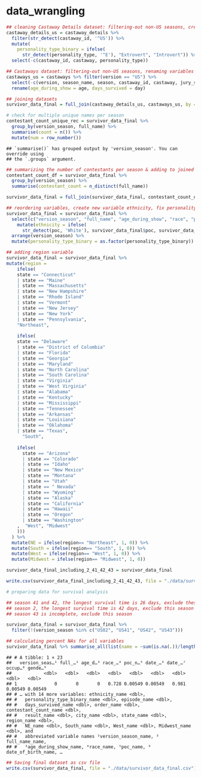 data_wrangling
================

``` r
## cleaning Castaway Details dataset: filtering-out non-US seasons, creating personality type variable
castaway_details_us = castaway_details %>% 
  filter(str_detect(castaway_id, '^US')) %>%
  mutate(
    personality_type_binary = ifelse(
      str_detect(personality_type, '^E'), "Extrovert", "Introvert")) %>%
  select(-c(castaway_id, castaway, personality_type))

## Castaways dataset: filtering-out non-US seasons, renaming variables
castaways_us = castaways %>% filter(version == "US") %>%
  select(-c(version, season_name, season, castaway_id, castaway, jury_status, original_tribe)) %>%
  rename(age_during_show = age, days_survived = day)

## joining datasets
survivor_data_final = full_join(castaway_details_us, castaways_us, by = "full_name")

# check for multiple unique names per season
contestant_count_unique_rec = survivor_data_final %>%
  group_by(version_season, full_name) %>%
  summarise(count = n()) %>%
  mutate(num = row_number())
```

    ## `summarise()` has grouped output by 'version_season'. You can override using
    ## the `.groups` argument.

``` r
## summarizing the number of contestants per season & adding to joined dataset
contestant_count_df = survivor_data_final %>%
  group_by(version_season) %>%
  summarise(contestant_count = n_distinct(full_name))

survivor_data_final = full_join(survivor_data_final, contestant_count_df, by = "version_season")

## reordering variables, create new variable ethnicity, fix personality type variable
survivor_data_final = survivor_data_final %>%
  select(c("version_season", "full_name", "age_during_show", "race", "poc", "date_of_birth", "date_of_death", "occupation", "gender", "ethnicity", "personality_type_binary", "episode", "days_survived", "order", "contestant_count", "result", "city", "state")) %>% 
    mutate(ethnicity = ifelse(
      str_detect(poc, 'White'), survivor_data_final$poc, survivor_data_final$race)) %>% 
  arrange(version_season) %>%
  mutate(personality_type_binary = as.factor(personality_type_binary))

## adding region variable
survivor_data_final = survivor_data_final %>%
mutate(region = 
    ifelse(
    state == "Connecticut" 
    | state == "Maine" 
    | state == "Massachusetts" 
    | state == "New Hampshire"
    | state == "Rhode Island"
    | state == "Vermont" 
    | state == "New Jersey" 
    | state == "New York" 
    | state == "Pennsylvania", 
    "Northeast",
    
    ifelse(
    state == "Delaware" 
    | state == "District of Columbia" 
    | state == "Florida" 
    | state == "Georgia" 
    | state == "Maryland" 
    | state == "North Carolina"
    | state == "South Carolina" 
    | state == "Virginia"
    | state == "West Virginia" 
    | state == "Alabama"
    | state == "Kentucky" 
    | state == "Mississippi"
    | state == "Tennessee" 
    | state == "Arkansas" 
    | state == "Louisiana" 
    | state == "Oklahoma" 
    | state == "Texas", 
      "South", 
      
    ifelse(
      state == "Arizona"
      | state == "Colorado"
      | state == "Idaho"
      | state == "New Mexico"
      | state == "Montana"
      | state == "Utah" 
      | state == " Nevada"
      | state == "Wyoming"
      | state == "Alaska"
      | state == "California"
      | state == "Hawaii"
      | state == "Oregon"
      | state == "Washington"
    ,  "West", "Midwest"
    )))
  ) %>%
  mutate(NE = ifelse(region== "Northeast", 1, 0)) %>%
  mutate(South = ifelse(region== "South", 1, 0)) %>%
  mutate(West = ifelse(region== "West", 1, 0)) %>%
  mutate(Midwest = ifelse(region== "Midwest", 1, 0))

survivor_data_final_including_2_41_42_43 = survivor_data_final

write.csv(survivor_data_final_including_2_41_42_43, file = "./data/survivor_data_final_including_2_41_42_43.csv")

# preparing data for survival analysis

## season 41 and 42, the longest survival time is 26 days, exclude these seasons
## season 2, the longest survival time is 42 days, exclude this season
## season 43 is incomplete, exclude this season

survivor_data_final = survivor_data_final %>%
  filter(!(version_season %in% c("US02", "US41", "US42", "US43")))

## calculating percent NAs for all variables
survivor_data_final %>% summarise_all(list(name = ~sum(is.na(.))/length(.)))
```

    ## # A tibble: 1 × 23
    ##   version_seas…¹ full_…² age_d…³ race_…⁴ poc_n…⁵ date_…⁶ date_…⁷ occup…⁸ gende…⁹
    ##            <dbl>   <dbl>   <dbl>   <dbl>   <dbl>   <dbl>   <dbl>   <dbl>   <dbl>
    ## 1              0       0       0   0.728 0.00549 0.00549   0.981 0.00549 0.00549
    ## # … with 14 more variables: ethnicity_name <dbl>,
    ## #   personality_type_binary_name <dbl>, episode_name <dbl>,
    ## #   days_survived_name <dbl>, order_name <dbl>, contestant_count_name <dbl>,
    ## #   result_name <dbl>, city_name <dbl>, state_name <dbl>, region_name <dbl>,
    ## #   NE_name <dbl>, South_name <dbl>, West_name <dbl>, Midwest_name <dbl>, and
    ## #   abbreviated variable names ¹​version_season_name, ²​full_name_name,
    ## #   ³​age_during_show_name, ⁴​race_name, ⁵​poc_name, ⁶​date_of_birth_name, …

``` r
## Saving final dataset as csv file
write.csv(survivor_data_final, file = "./data/survivor_data_final.csv")
```
